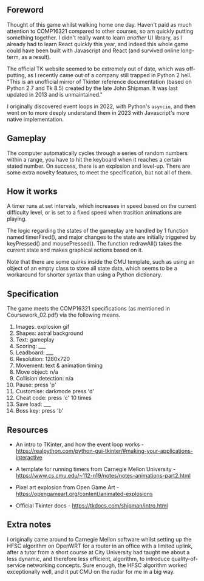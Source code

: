 
##  Foreword

Thought of this game whilst walking home one day. Haven't paid as much
attention to COMP16321 compared to other courses, so am quickly
putting something together. I didn't really want to learn *another* UI
library, as I already had to learn React quickly this year, and indeed
this whole game could have been built with Javascript and React (and
survived online long-term, as a result).

The official TK website seemed to be extremely out of date, which was
off-putting, as I recently came out of a company still trapped in
Python 2 hell. "This is an unofficial mirror of Tkinter reference
documentation (based on Python 2.7 and Tk 8.5) created by the late
John Shipman.  It was last updated in 2013 and is unmaintained."

I originally discovered event loops in 2022, with Python's `asyncio`,
and then went on to more deeply understand them in 2023 with
Javascript's more native implementation.


##  Gameplay

The computer automatically cycles through a series of random numbers
within a range, you have to hit the keyboard when it reaches a certain
stated number. On success, there is an explosion and level-up. There
are some extra novelty features, to meet the specification, but not
all of them.


##  How it works

A timer runs at set intervals, which increases in speed based on the
current difficulty level, or is set to a fixed speed when trasition
animations are playing.

The logic regarding the states of the gameplay are handled by 1
function named timerFired(), and major changes to the state are
initially triggered by keyPressed() and mousePressed(). The function
redrawAll() takes the current state and makes graphical actions based
on it.

Note that there are some quirks inside the CMU template, such as using
an object of an empty class to store all state data, which seems to be
a workaround for shorter syntax than using a Python dictionary.



##  Specification

The game meets the COMP16321 specifications (as mentioned in
Coursework_02.pdf) via the following means.

1. Images: explosion gif
2. Shapes: astral background
3. Text: gameplay
4. Scoring: ___
5. Leadboard: ___
6. Resolution: 1280x720
7. Movement: text & animation timing
8. Move object: n/a
9. Collision detection: n/a
10. Pause: press 'p'
11. Customise: darkmode press 'd'
12. Cheat code: press 'c' 10 times
13. Save load: ___
14. Boss key: press 'b'


##  Resources

 - An intro to TKinter, and how the event loop works - https://realpython.com/python-gui-tkinter/#making-your-applications-interactive

- A template for running timers from Carnegie Mellon University - https://www.cs.cmu.edu/~112-n19/notes/notes-animations-part2.html

- Pixel art explosion from Open Game Art - https://opengameart.org/content/animated-explosions

- Official Tkinter docs - https://tkdocs.com/shipman/intro.html

##  Extra notes

I originally came around to Carnegie Mellon software whilst setting up
the HFSC algorithm on OpenWRT for a router in an office with a limited
uplink, after a tutor from a short course at City University had
taught me about a less dynamic, and therefore less efficient,
algorithm, to introduce quality-of-service networking concepts. Sure
enough, the HFSC algorithm worked exceptionally well, and it put CMU
on the radar for me in a big way.

